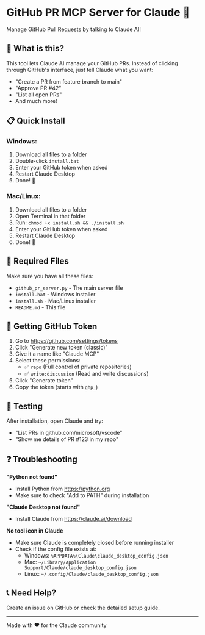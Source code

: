 # GitHub PR MCP Server for Claude 🚀

Manage GitHub Pull Requests by talking to Claude AI!

## 🎯 What is this?

This tool lets Claude AI manage your GitHub PRs. Instead of clicking through GitHub's interface, just tell Claude what you want:
- "Create a PR from feature branch to main"
- "Approve PR #42"
- "List all open PRs"
- And much more!

## 📋 Quick Install

### Windows:
1. Download all files to a folder
2. Double-click `install.bat`
3. Enter your GitHub token when asked
4. Restart Claude Desktop
5. Done! 🎉

### Mac/Linux:
1. Download all files to a folder
2. Open Terminal in that folder
3. Run: `chmod +x install.sh && ./install.sh`
4. Enter your GitHub token when asked
5. Restart Claude Desktop
6. Done! 🎉

## 📁 Required Files

Make sure you have all these files:
- `github_pr_server.py` - The main server file
- `install.bat` - Windows installer
- `install.sh` - Mac/Linux installer
- `README.md` - This file

## 🔑 Getting GitHub Token

1. Go to https://github.com/settings/tokens
2. Click "Generate new token (classic)"
3. Give it a name like "Claude MCP"
4. Select these permissions:
   - ✅ `repo` (Full control of private repositories)
   - ✅ `write:discussion` (Read and write discussions)
5. Click "Generate token"
6. Copy the token (starts with `ghp_`)

## 🧪 Testing

After installation, open Claude and try:
- "List PRs in github.com/microsoft/vscode"
- "Show me details of PR #123 in my repo"

## ❓ Troubleshooting

**"Python not found"**
- Install Python from https://python.org
- Make sure to check "Add to PATH" during installation

**"Claude Desktop not found"**
- Install Claude from https://claude.ai/download

**No tool icon in Claude**
- Make sure Claude is completely closed before running installer
- Check if the config file exists at:
  - Windows: `%APPDATA%\Claude\claude_desktop_config.json`
  - Mac: `~/Library/Application Support/Claude/claude_desktop_config.json`
  - Linux: `~/.config/Claude/claude_desktop_config.json`

## 📞 Need Help?

Create an issue on GitHub or check the detailed setup guide.

---
Made with ❤️ for the Claude community
